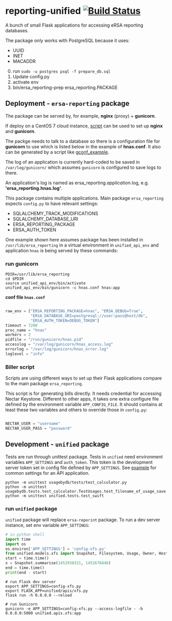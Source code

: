 # reporting-unified [![Build Status](https://travis-ci.org/eResearchSA/reporting-unified.svg)](https://travis-ci.org/eResearchSA/reporting-unified)
A bunch of small Flask applications for accessing eRSA reporting databases.

The package only works with PostgreSQL because it uses:

* UUID
* INET
* MACADDR

0. run `sudo -u postgres psql -f prepare_db.sql`
0. Update config.py
0. activate env
0. bin/ersa_reporting-prep ersa_reporting.PACKAGE

## Deployment - `ersa-reporting` package

The package can be served by, for example, __nginx__ (proxy) + __gunicorn__.

If deploy on a CentOS 7 cloud instance, [script](centos7.sh) can be used to set up __nginx__ and __gunicorn__.

The packge needs to talk to a database so there is a configuration file for __gunicorn__ to use
which is listed below in the example of __hnas.conf__. It also can be generated by a script like
[gconf_example](gconf_generator.sh.example).

The log of an application is currently hard-coded to be saved in `/var/log/gunicorn/` which assumes `gunicorn` is configured to save logs to there.

An application's log is named as ersa_reporting._application_.log, e.g. __'ersa_reporting.hnas.log'__.

This package contains multiple applications. Main package `ersa_reporting`
expects `config.py` to have relevant settings:
* SQLALCHEMY_TRACK_MODIFICATIONS
* SQLALCHEMY_DATABASE_URI
* ERSA_REPORTING_PACKAGE
* ERSA_AUTH_TOKEN


One example shown here assumes package has been installed in `/usr/lib/ersa_reporting` in a virtual environment in `unified_api_env`
and application `hnas` is being served by these commands:

### run gunicorn

```shell
PDIR=/usr/lib/ersa_reporting
cd $PDIR
source unified_api_env/bin/activate
unified_api_env/bin/gunicorn -c hnas.conf hnas:app
```

__conf file `hnas.conf`__

```python

raw_env = ["ERSA_REPORTING_PACKAGE=hnas", "ERSA_DEBUG=True",
           "ERSA_DATABASE_URI=postgresql://user:pass@host/db",
           "ERSA_AUTH_TOKEN=DEBUG_TOKEN"]
timeout = 7200
proc_name = "hnas"
workers = 2
pidfile = "/run/gunicorn/hnas.pid"
accesslog = "/var/log/gunicorn/hnas_access.log"
errorlog = "/var/log/gunicorn/hnas_error.log"
loglevel = "info"
```

### Biller script

Scripts are using different ways to set up their Flask applications compare
to the main package `ersa_reporting`.

This script is for generating bills directly. It needs credential for accessing
Nectar Keystone. Different to other apps, it takes one extra configure file
defined by the environment variable `APP_CONFIG_FILE`. It should contains
at least these two variables and others to override those in `config.py`:

```python

NECTAR_USER = "username"
NECTAR_USER_PASS = "password"
```

## Development - `unified` package

Tests are run through unittest package. Tests in `unified` need environment
variables `APP_SETTINGS` and `auth_token`. This token is the development
server token set in config file defined by `APP_SETTINGS`. See [example](config.py.example)
for common settings for an API application.

```
python -m unittest usagebydb/tests/test_calculator.py
python -m unittest usagebydb.tests.test_calculator.TestUsages.test_filename_of_usage_save
python -m unittest unified.tests.test_swift
```


### run `unified` package
`unified` package will replace `ersa-reporint` package. To run a dev server
instance, set env variable `APP_SETTINGS`:

```python
# in python shell
import time
import os
os.environ['APP_SETTINGS'] = 'config-xfs.py'
from unified.models.xfs import Snapshot, Filesystem, Usage, Owner, Host
start = time.time()
x = Snapshot.summarise(1452930321, 1452676846)
end = time.time()
print(end - start)

```

```shell
# run Flask dev server
export APP_SETTINGS=config-xfs.py
export FLASK_APP=unified/apis/xfs.py
flask run -h 0.0.0.0 --reload

# run Gunicorn
gunicorn -e APP_SETTINGS=config-xfs.py --access-logfile - -b 0.0.0.0:5000 unified.apis.xfs:app
```
